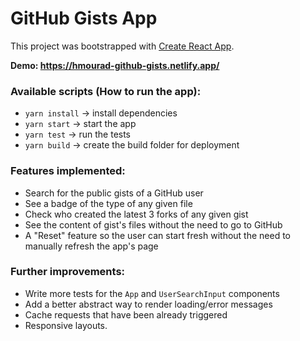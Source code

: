 # GitHub Gists App

This project was bootstrapped with [Create React App](https://github.com/facebook/create-react-app).

**Demo: https://hmourad-github-gists.netlify.app/**

### Available scripts (How to run the app):

- `yarn install` -> install dependencies
- `yarn start` -> start the app
- `yarn test` -> run the tests
- `yarn build` -> create the build folder for deployment

### Features implemented:

- Search for the public gists of a GitHub user
- See a badge of the type of any given file
- Check who created the latest 3 forks of any given gist
- See the content of gist's files without the need to go to GitHub
- A "Reset" feature so the user can start fresh without the need to manually refresh the app's page

### Further improvements:

- Write more tests for the `App` and `UserSearchInput` components
- Add a better abstract way to render loading/error messages
- Cache requests that have been already triggered
- Responsive layouts.
